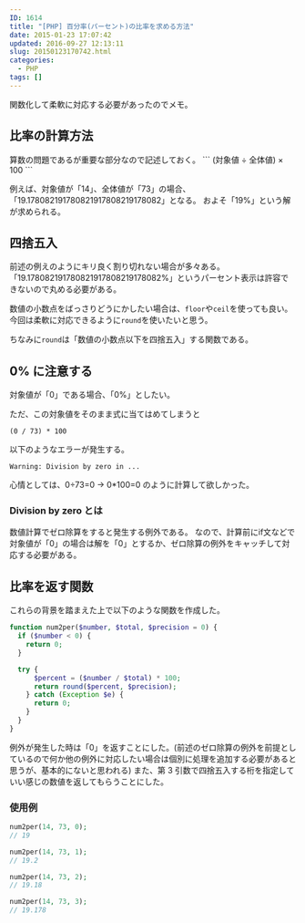 ```yaml
---
ID: 1614
title: "[PHP] 百分率(パーセント)の比率を求める方法"
date: 2015-01-23 17:07:42
updated: 2016-09-27 12:13:11
slug: 20150123170742.html
categories:
  - PHP
tags: []
---
```


関数化して柔軟に対応する必要があったのでメモ。

<!--more-->

<h2>比率の計算方法</h2>
算数の問題であるが重要な部分なので記述しておく。
```
(対象値 ÷ 全体値) × 100
```

例えば、対象値が「14」、全体値が「73」の場合、「19.178082191780821917808219178082」となる。
およそ「19%」という解が求められる。

<h2>四捨五入</h2>
前述の例えのようにキリ良く割り切れない場合が多々ある。
「19.178082191780821917808219178082%」というパーセント表示は許容できないので丸める必要がある。

数値の小数点をばっさりどうにかしたい場合は、<code>floor</code>や<code>ceil</code>を使っても良い。
今回は柔軟に対応できるように<code>round</code>を使いたいと思う。

ちなみに<code>round</code>は「数値の小数点以下を四捨五入」する関数である。

<h2>0% に注意する</h2>
対象値が「0」である場合、「0%」としたい。

ただ、この対象値をそのまま式に当てはめてしまうと

```
(0 / 73) * 100
```

以下のようなエラーが発生する。

```
Warning: Division by zero in ...
```

心情としては、0÷73=0 → 0\*100=0 のように計算して欲しかった。

<h3>Division by zero とは</h3>
数値計算でゼロ除算をすると発生する例外である。
なので、計算前にif文などで対象値が「0」の場合は解を「0」とするか、ゼロ除算の例外をキャッチして対応する必要がある。

<h2>比率を返す関数</h2>
これらの背景を踏まえた上で以下のような関数を作成した。

```php
function num2per($number, $total, $precision = 0) {
  if ($number < 0) {
    return 0;
  }

  try {
      $percent = ($number / $total) * 100;
      return round($percent, $precision);
    } catch (Exception $e) {
      return 0;
    }
  }
}
```

例外が発生した時は「0」を返すことにした。(前述のゼロ除算の例外を前提としているので何か他の例外に対応したい場合は個別に処理を追加する必要があると思うが、基本的にないと思われる)
また、第 3 引数で四捨五入する桁を指定していい感じの数値を返してもらうことにした。

<h3>使用例</h3>

```php
num2per(14, 73, 0);
// 19

num2per(14, 73, 1);
// 19.2

num2per(14, 73, 2);
// 19.18

num2per(14, 73, 3);
// 19.178
```
